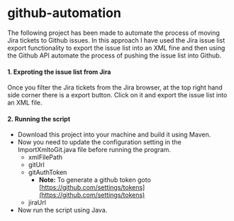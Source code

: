# github-automation

The following project has been made to automate the process of moving Jira tickets to Github issues. In this approach I have used the Jira issue list export functionality to export the issue list into an XML fine and then using the Github API automate the process of pushing the issue list into Github.

#### 1. Exproting the issue list from Jira

   Once you filter the Jira tickets from the Jira browser, at the top right hand side corner there is a export button. Click on it and export the issue list into an XML file.

#### 2. Running the script
  * Download this project into your machine and build it using Maven.
  * Now you need to update the configuration setting in the ImportXmltoGit.java file before running the program.
    * xmlFilePath
    * gitUrl
    * gitAuthToken
       * **Note:** To generate a github token goto [https://github.com/settings/tokens](https://github.com/settings/tokens) 
    * jiraUrl
  * Now run the script using Java.
